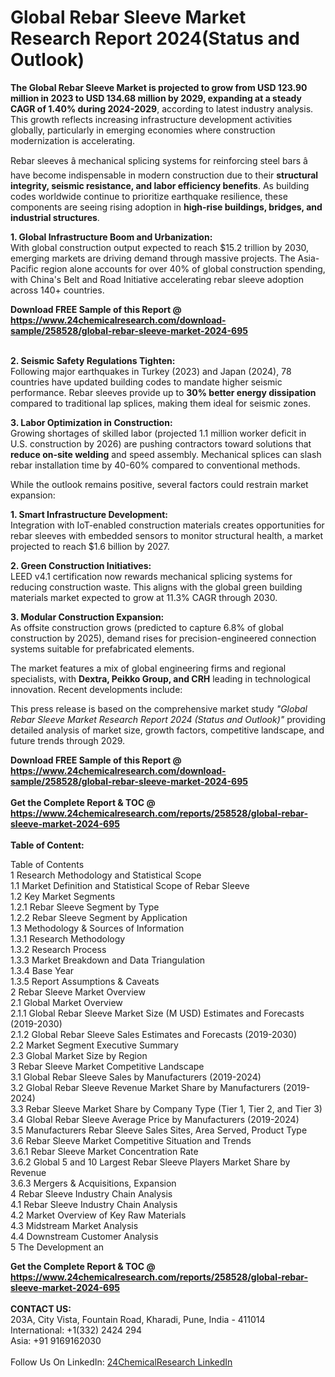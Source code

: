 <h1>Global Rebar Sleeve Market Research Report 2024(Status and Outlook)</h1><p><strong>The Global Rebar Sleeve Market is projected to grow from USD 123.90 million in 2023 to USD 134.68 million by 2029, expanding at a steady CAGR of 1.40% during 2024-2029</strong>, according to latest industry analysis. This growth reflects increasing infrastructure development activities globally, particularly in emerging economies where construction modernization is accelerating.</p><p>Rebar sleeves â mechanical splicing systems for reinforcing steel bars â have become indispensable in modern construction due to their <strong>structural integrity, seismic resistance, and labor efficiency benefits</strong>. As building codes worldwide continue to prioritize earthquake resilience, these components are seeing rising adoption in <strong>high-rise buildings, bridges, and industrial structures</strong>.</p><p><strong>1. Global Infrastructure Boom and Urbanization:</strong><br>
With global construction output expected to reach $15.2 trillion by 2030, emerging markets are driving demand through massive projects. The Asia-Pacific region alone accounts for over 40% of global construction spending, with China's Belt and Road Initiative accelerating rebar sleeve adoption across 140+ countries.</p><div><b>Download FREE Sample of this Report @ 
            <a href="https://www.24chemicalresearch.com/download-sample/258528/global-rebar-sleeve-market-2024-695">
            https://www.24chemicalresearch.com/download-sample/258528/global-rebar-sleeve-market-2024-695</a></b></div><br><p><strong>2. Seismic Safety Regulations Tighten:</strong><br>
Following major earthquakes in Turkey (2023) and Japan (2024), 78 countries have updated building codes to mandate higher seismic performance. Rebar sleeves provide up to <strong>30% better energy dissipation</strong> compared to traditional lap splices, making them ideal for seismic zones.</p><p><strong>3. Labor Optimization in Construction:</strong><br>
Growing shortages of skilled labor (projected 1.1 million worker deficit in U.S. construction by 2026) are pushing contractors toward solutions that <strong>reduce on-site welding</strong> and speed assembly. Mechanical splices can slash rebar installation time by 40-60% compared to conventional methods.</p><p>While the outlook remains positive, several factors could restrain market expansion:</p><p><strong>1. Smart Infrastructure Development:</strong><br>
Integration with IoT-enabled construction materials creates opportunities for rebar sleeves with embedded sensors to monitor structural health, a market projected to reach $1.6 billion by 2027.</p><p><strong>2. Green Construction Initiatives:</strong><br>
LEED v4.1 certification now rewards mechanical splicing systems for reducing construction waste. This aligns with the global green building materials market expected to grow at 11.3% CAGR through 2030.</p><p><strong>3. Modular Construction Expansion:</strong><br>
As offsite construction grows (predicted to capture 6.8% of global construction by 2025), demand rises for precision-engineered connection systems suitable for prefabricated elements.</p><p>The market features a mix of global engineering firms and regional specialists, with <strong>Dextra, Peikko Group, and CRH</strong> leading in technological innovation. Recent developments include:</p><p>This press release is based on the comprehensive market study <em>"Global Rebar Sleeve Market Research Report 2024 (Status and Outlook)"</em> providing detailed analysis of market size, growth factors, competitive landscape, and future trends through 2029.</p><div><b>Download FREE Sample of this Report @ 
            <a href="https://www.24chemicalresearch.com/download-sample/258528/global-rebar-sleeve-market-2024-695">
            https://www.24chemicalresearch.com/download-sample/258528/global-rebar-sleeve-market-2024-695</a></b></div><br><div><b>Get the Complete Report & TOC @ 
            <a href="https://www.24chemicalresearch.com/reports/258528/global-rebar-sleeve-market-2024-695">
            https://www.24chemicalresearch.com/reports/258528/global-rebar-sleeve-market-2024-695</a></b></div><br>
            <b>Table of Content:</b><p>Table of Contents<br />
1 Research Methodology and Statistical Scope<br />
1.1 Market Definition and Statistical Scope of Rebar Sleeve<br />
1.2 Key Market Segments<br />
1.2.1 Rebar Sleeve Segment by Type<br />
1.2.2 Rebar Sleeve Segment by Application<br />
1.3 Methodology & Sources of Information<br />
1.3.1 Research Methodology<br />
1.3.2 Research Process<br />
1.3.3 Market Breakdown and Data Triangulation<br />
1.3.4 Base Year<br />
1.3.5 Report Assumptions & Caveats<br />
2 Rebar Sleeve Market Overview<br />
2.1 Global Market Overview<br />
2.1.1 Global Rebar Sleeve Market Size (M USD) Estimates and Forecasts (2019-2030)<br />
2.1.2 Global Rebar Sleeve Sales Estimates and Forecasts (2019-2030)<br />
2.2 Market Segment Executive Summary<br />
2.3 Global Market Size by Region<br />
3 Rebar Sleeve Market Competitive Landscape<br />
3.1 Global Rebar Sleeve Sales by Manufacturers (2019-2024)<br />
3.2 Global Rebar Sleeve Revenue Market Share by Manufacturers (2019-2024)<br />
3.3 Rebar Sleeve Market Share by Company Type (Tier 1, Tier 2, and Tier 3)<br />
3.4 Global Rebar Sleeve Average Price by Manufacturers (2019-2024)<br />
3.5 Manufacturers Rebar Sleeve Sales Sites, Area Served, Product Type<br />
3.6 Rebar Sleeve Market Competitive Situation and Trends<br />
3.6.1 Rebar Sleeve Market Concentration Rate<br />
3.6.2 Global 5 and 10 Largest Rebar Sleeve Players Market Share by Revenue<br />
3.6.3 Mergers & Acquisitions, Expansion<br />
4 Rebar Sleeve Industry Chain Analysis<br />
4.1 Rebar Sleeve Industry Chain Analysis<br />
4.2 Market Overview of Key Raw Materials<br />
4.3 Midstream Market Analysis<br />
4.4 Downstream Customer Analysis<br />
5 The Development an</p><div><b>Get the Complete Report & TOC @ 
            <a href="https://www.24chemicalresearch.com/reports/258528/global-rebar-sleeve-market-2024-695">
            https://www.24chemicalresearch.com/reports/258528/global-rebar-sleeve-market-2024-695</a></b></div><br><b>CONTACT US:</b><br>
            203A, City Vista, Fountain Road, Kharadi, Pune, India - 411014<br>
            International: +1(332) 2424 294<br>
            Asia: +91 9169162030 <br><br>
            Follow Us On LinkedIn: <a href="https://www.linkedin.com/company/24chemicalresearch/">24ChemicalResearch LinkedIn</a>